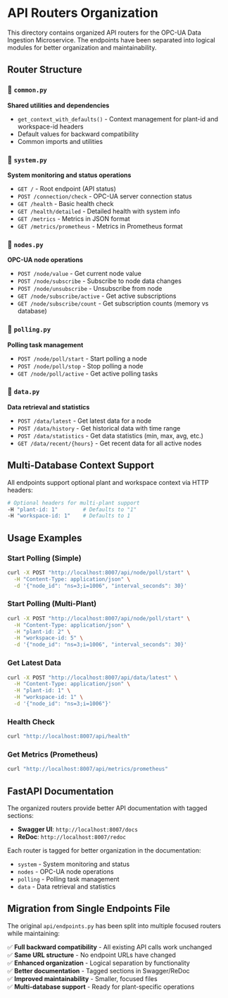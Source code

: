 # API Routers Organization

This directory contains organized API routers for the OPC-UA Data Ingestion Microservice. The endpoints have been separated into logical modules for better organization and maintainability.

## Router Structure

### 📁 `common.py`
**Shared utilities and dependencies**
- `get_context_with_defaults()` - Context management for plant-id and workspace-id headers
- Default values for backward compatibility
- Common imports and utilities

### 📁 `system.py`
**System monitoring and status operations**
- `GET /` - Root endpoint (API status)
- `POST /connection/check` - OPC-UA server connection status
- `GET /health` - Basic health check
- `GET /health/detailed` - Detailed health with system info
- `GET /metrics` - Metrics in JSON format
- `GET /metrics/prometheus` - Metrics in Prometheus format

### 📁 `nodes.py`
**OPC-UA node operations**
- `POST /node/value` - Get current node value
- `POST /node/subscribe` - Subscribe to node data changes
- `POST /node/unsubscribe` - Unsubscribe from node
- `GET /node/subscribe/active` - Get active subscriptions
- `GET /node/subscribe/count` - Get subscription counts (memory vs database)

### 📁 `polling.py`
**Polling task management**
- `POST /node/poll/start` - Start polling a node
- `POST /node/poll/stop` - Stop polling a node
- `GET /node/poll/active` - Get active polling tasks

### 📁 `data.py`
**Data retrieval and statistics**
- `POST /data/latest` - Get latest data for a node
- `POST /data/history` - Get historical data with time range
- `POST /data/statistics` - Get data statistics (min, max, avg, etc.)
- `GET /data/recent/{hours}` - Get recent data for all active nodes

## Multi-Database Context Support

All endpoints support optional plant and workspace context via HTTP headers:

```bash
# Optional headers for multi-plant support
-H "plant-id: 1"        # Defaults to "1"
-H "workspace-id: 1"    # Defaults to 1
```

## Usage Examples

### Start Polling (Simple)
```bash
curl -X POST "http://localhost:8007/api/node/poll/start" \
  -H "Content-Type: application/json" \
  -d '{"node_id": "ns=3;i=1006", "interval_seconds": 30}'
```

### Start Polling (Multi-Plant)
```bash
curl -X POST "http://localhost:8007/api/node/poll/start" \
  -H "Content-Type: application/json" \
  -H "plant-id: 2" \
  -H "workspace-id: 5" \
  -d '{"node_id": "ns=3;i=1006", "interval_seconds": 30}'
```

### Get Latest Data
```bash
curl -X POST "http://localhost:8007/api/data/latest" \
  -H "Content-Type: application/json" \
  -H "plant-id: 1" \
  -H "workspace-id: 1" \
  -d '{"node_id": "ns=3;i=1006"}'
```

### Health Check
```bash
curl "http://localhost:8007/api/health"
```

### Get Metrics (Prometheus)
```bash
curl "http://localhost:8007/api/metrics/prometheus"
```

## FastAPI Documentation

The organized routers provide better API documentation with tagged sections:

- **Swagger UI**: `http://localhost:8007/docs`
- **ReDoc**: `http://localhost:8007/redoc`

Each router is tagged for better organization in the documentation:
- `system` - System monitoring and status
- `nodes` - OPC-UA node operations  
- `polling` - Polling task management
- `data` - Data retrieval and statistics

## Migration from Single Endpoints File

The original `api/endpoints.py` has been split into multiple focused routers while maintaining:

✅ **Full backward compatibility** - All existing API calls work unchanged  
✅ **Same URL structure** - No endpoint URLs have changed  
✅ **Enhanced organization** - Logical separation by functionality  
✅ **Better documentation** - Tagged sections in Swagger/ReDoc  
✅ **Improved maintainability** - Smaller, focused files  
✅ **Multi-database support** - Ready for plant-specific operations 